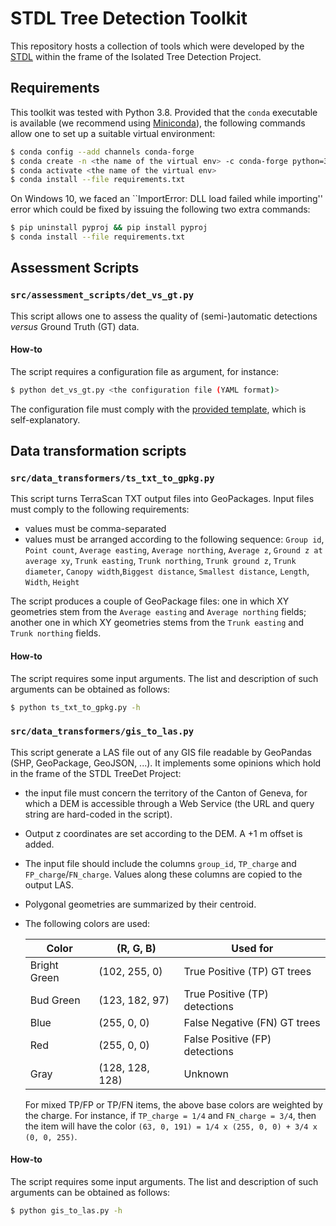 # STDL Tree Detection Toolkit

This repository hosts a collection of tools which were developed by the [STDL](https://www.stdl.ch/) within the frame of the Isolated Tree Detection Project.

## Requirements

This toolkit was tested with Python 3.8. Provided that the `conda` executable is available (we recommend using [Miniconda](https://docs.conda.io/en/latest/miniconda.html)), the following commands allow one to set up a suitable virtual environment:

```bash
$ conda config --add channels conda-forge
$ conda create -n <the name of the virtual env> -c conda-forge python=3.8
$ conda activate <the name of the virtual env>
$ conda install --file requirements.txt
```

On Windows 10, we faced an ``ImportError: DLL load failed while importing'' error which could be fixed by issuing the following two extra commands:

```bash
$ pip uninstall pyproj && pip install pyproj
$ conda install --file requirements.txt
```

## Assessment Scripts

### `src/assessment_scripts/det_vs_gt.py`

This script allows one to assess the quality of (semi-)automatic detections _versus_ Ground Truth (GT) data.

#### How-to

The script requires a configuration file as argument, for instance:  

```bash
$ python det_vs_gt.py <the configuration file (YAML format)>
```

The configuration file must comply with the [provided template](src/assessment_scripts/cfg_det_vs_gt_template.yaml), which is self-explanatory.

## Data transformation scripts

### `src/data_transformers/ts_txt_to_gpkg.py`

This script turns TerraScan TXT output files into GeoPackages. Input files must comply to the following requirements:

* values must be comma-separated
* values must be arranged according to the following sequence: `Group id`, `Point count`, `Average easting`, `Average northing`, `Average z`, `Ground z at average xy`, `Trunk easting`, `Trunk northing`, `Trunk ground z`, `Trunk diameter`, `Canopy width`,`Biggest distance`, `Smallest distance`, `Length`, `Width`, `Height`

The script produces a couple of GeoPackage files: one in which XY geometries stem from the `Average easting` and `Average northing` fields; another one in which XY geometries stems from the `Trunk easting` and `Trunk northing` fields.

#### How-to

The script requires some input arguments. The list and description of such arguments can be obtained as follows: 

```bash
$ python ts_txt_to_gpkg.py -h
```

### `src/data_transformers/gis_to_las.py`

This script generate a LAS file out of any GIS file readable by GeoPandas (SHP, GeoPackage, GeoJSON, ...). It implements some opinions which hold in the frame of the STDL TreeDet Project:

* the input file must concern the territory of the Canton of Geneva, for which a DEM is accessible through a Web Service (the URL and query string are hard-coded in the script).
* Output z coordinates are set according to the DEM. A +1 m offset is added.
* The input file should include the columns `group_id`, `TP_charge` and `FP_charge`/`FN_charge`. Values along these columns are copied to the output LAS.
* Polygonal geometries are summarized by their centroid.
* The following colors are used:

    | Color  | (R, G, B)     | Used for              |  
    | ------ | ------------- | --------------------- |
    | Bright Green | (102, 255, 0) | True Positive (TP) GT trees | 
    | Bud Green | (123, 182, 97) | True Positive (TP) detections |
    | Blue | (255, 0, 0) | False Negative (FN) GT trees |
    | Red | (255, 0, 0) | False Positive (FP) detections |
    | Gray | (128, 128, 128) | Unknown | 

    For mixed TP/FP or TP/FN items, the above base colors are weighted by the charge. For instance, if `TP_charge = 1/4` and `FN_charge = 3/4`, then the item will have the color `(63, 0, 191) = 1/4 x (255, 0, 0) + 3/4 x (0, 0, 255)`.

#### How-to

The script requires some input arguments. The list and description of such arguments can be obtained as follows: 

```bash
$ python gis_to_las.py -h
```